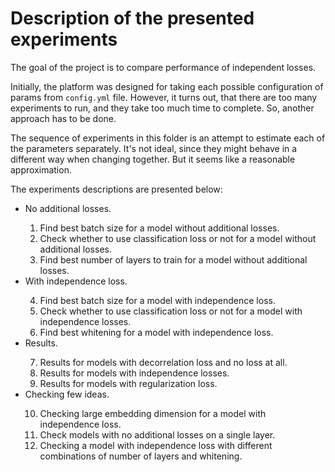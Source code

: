 # Description of the presented experiments

The goal of the project is to compare performance of independent losses. 

Initially, the platform was designed for taking each possible configuration of params from `config.yml` file.
However, it turns out, that there are too many experiments to run, and they take too much time to complete.
So, another approach has to be done.

The sequence of experiments in this folder is an attempt to estimate each of the parameters separately. It's not ideal, since
they might behave in a different way when changing together. But it seems like a reasonable approximation.

The experiments descriptions are presented below:
<ul>
<li>No additional losses.</li>
<ol>
<li>Find best batch size for a model without additional losses.</li>
<li>Check whether to use classification loss or not for a model without additional losses.</li>
<li>Find best number of layers to train for a model without additional losses.</li>
</ol>
<li>With independence loss.</li>
<ol start="4">
<li>Find best batch size for a model with independence loss.</li>
<li>Check whether to use classification loss or not for a model with independence losses.</li>
<li>Find best whitening for a model with independence loss.</li>
</ol>
<li>Results.</li>
<ol start="7">
<li>Results for models with decorrelation loss and no loss at all.</li>
<li>Results for models with independence losses.</li>
<li>Results for models with regularization loss.</li>
</ol>
<li>Checking few ideas.</li>
<ol start="10">
<li>Checking large embedding dimension for a model with independence loss.</li>
<li>Check models with no additional losses on a single layer.</li>
<li>Checking a model with independence loss with different combinations of number of layers and whitening.</li>
</ol>
</ul>
